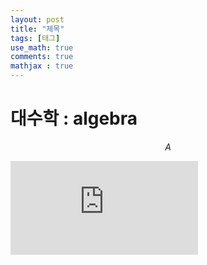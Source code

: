 ```yaml
---
layout: post 
title: "제목"
tags: [태그]
use_math: true
comments: true
mathjax : true
---
```


# 대수학 : algebra
$$
A
$$

![math](https://latex.codecogs.com/gif.latex?%5Clim_%7Bx%5Cto%200%7D%7B%5Cfrac%7Be%5Ex-1%7D%7B2x%7D%7D%20%5Coverset%7B%5Cleft%5B%5Cfrac%7B0%7D%7B0%7D%5Cright%5D%7D%7B%5Cunderset%7B%5Cmathrm%7BH%7D%7D%7B%3D%7D%7D%20%5Clim_%7Bx%5Cto%200%7D%7B%5Cfrac%7Be%5Ex%7D%7B2%7D%7D%3D%7B%5Cfrac%7B1%7D%7B2%7D%7D)
